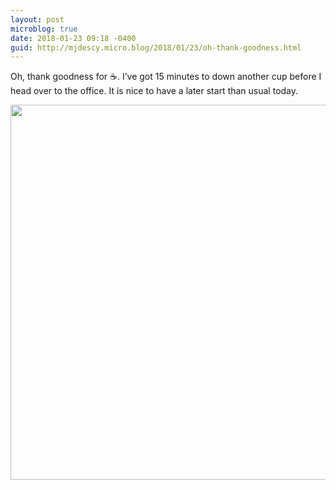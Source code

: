 ```yaml
---
layout: post
microblog: true
date: 2018-01-23 09:18 -0400
guid: http://mjdescy.micro.blog/2018/01/23/oh-thank-goodness.html
---
```

Oh, thank goodness for ☕️. I’ve got 15 minutes to down another cup before I head over to the office. It is nice to have a later start than usual today.

<img src="http://mjdescy.micro.blog/uploads/2018/35cd4ac162.jpg" width="599" height="600" />
